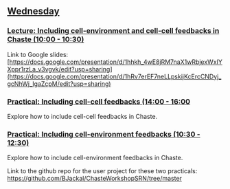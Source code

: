 ## [Wednesday](https://github.com/Chaste/chaste-workshop-materials-2023/wednesday)

### [Lecture: Including cell-environment and cell-cell feedbacks in Chaste (10:00 - 10:30)]()
Link to Google slides: [https://docs.google.com/presentation/d/1hhkh_4wE8jRM7naX1wRbjexWxIYXppr1rzLa_v3vgvk/edit?usp=sharing](https://docs.google.com/presentation/d/1hRv7erEF7neLLpskijKcErcCNDyj_gcNhWj_IgaZcpM/edit?usp=sharing)

### [Practical: Including cell-cell feedbacks (14:00 - 16:00]()
Explore how to include cell-cell feedbacks in Chaste.

### [Practical: Including cell-environment feedbacks (10:30 - 12:30)]()
Explore how to include cell-environment feedbacks in Chaste.

Link to the github repo for the user project for these two practicals: https://github.com/BJackal/ChasteWorkshopSRN/tree/master
